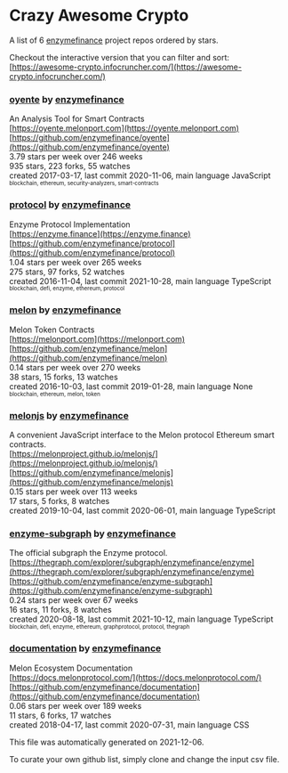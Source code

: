 # Crazy Awesome Crypto
A list of 6 [enzymefinance](https://github.com/enzymefinance) project repos ordered by stars.  

Checkout the interactive version that you can filter and sort: 
[https://awesome-crypto.infocruncher.com/](https://awesome-crypto.infocruncher.com/)  


### [oyente](https://github.com/enzymefinance/oyente) by [enzymefinance](https://github.com/enzymefinance)  
 An Analysis Tool for Smart Contracts   
[https://oyente.melonport.com](https://oyente.melonport.com)  
[https://github.com/enzymefinance/oyente](https://github.com/enzymefinance/oyente)  
3.79 stars per week over 246 weeks  
935 stars, 223 forks, 55 watches  
created 2017-03-17, last commit 2020-11-06, main language JavaScript  
<sub><sup>blockchain, ethereum, security-analyzers, smart-contracts</sup></sub>


### [protocol](https://github.com/enzymefinance/protocol) by [enzymefinance](https://github.com/enzymefinance)  
Enzyme Protocol Implementation  
[https://enzyme.finance](https://enzyme.finance)  
[https://github.com/enzymefinance/protocol](https://github.com/enzymefinance/protocol)  
1.04 stars per week over 265 weeks  
275 stars, 97 forks, 52 watches  
created 2016-11-04, last commit 2021-10-28, main language TypeScript  
<sub><sup>blockchain, defi, enzyme, ethereum, protocol</sup></sub>


### [melon](https://github.com/enzymefinance/melon) by [enzymefinance](https://github.com/enzymefinance)  
 Melon Token Contracts   
[https://melonport.com](https://melonport.com)  
[https://github.com/enzymefinance/melon](https://github.com/enzymefinance/melon)  
0.14 stars per week over 270 weeks  
38 stars, 15 forks, 13 watches  
created 2016-10-03, last commit 2019-01-28, main language None  
<sub><sup>blockchain, ethereum, melon, token</sup></sub>


### [melonjs](https://github.com/enzymefinance/melonjs) by [enzymefinance](https://github.com/enzymefinance)  
A convenient JavaScript interface to the Melon protocol Ethereum smart contracts.  
[https://melonproject.github.io/melonjs/](https://melonproject.github.io/melonjs/)  
[https://github.com/enzymefinance/melonjs](https://github.com/enzymefinance/melonjs)  
0.15 stars per week over 113 weeks  
17 stars, 5 forks, 8 watches  
created 2019-10-04, last commit 2020-06-01, main language TypeScript  


### [enzyme-subgraph](https://github.com/enzymefinance/enzyme-subgraph) by [enzymefinance](https://github.com/enzymefinance)  
The official subgraph the Enzyme protocol.  
[https://thegraph.com/explorer/subgraph/enzymefinance/enzyme](https://thegraph.com/explorer/subgraph/enzymefinance/enzyme)  
[https://github.com/enzymefinance/enzyme-subgraph](https://github.com/enzymefinance/enzyme-subgraph)  
0.24 stars per week over 67 weeks  
16 stars, 11 forks, 8 watches  
created 2020-08-18, last commit 2021-10-12, main language TypeScript  
<sub><sup>blockchain, defi, enzyme, ethereum, graphprotocol, protocol, thegraph</sup></sub>


### [documentation](https://github.com/enzymefinance/documentation) by [enzymefinance](https://github.com/enzymefinance)  
Melon Ecosystem Documentation  
[https://docs.melonprotocol.com/](https://docs.melonprotocol.com/)  
[https://github.com/enzymefinance/documentation](https://github.com/enzymefinance/documentation)  
0.06 stars per week over 189 weeks  
11 stars, 6 forks, 17 watches  
created 2018-04-17, last commit 2020-07-31, main language CSS  


This file was automatically generated on 2021-12-06.  

To curate your own github list, simply clone and change the input csv file.  